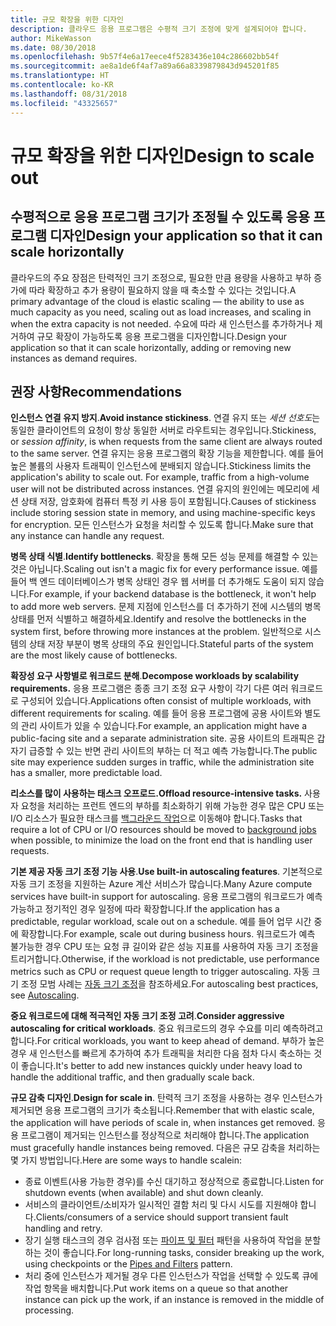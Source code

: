 ```yaml
---
title: 규모 확장을 위한 디자인
description: 클라우드 응용 프로그램은 수평적 크기 조정에 맞게 설계되어야 합니다.
author: MikeWasson
ms.date: 08/30/2018
ms.openlocfilehash: 9b57f4e6a17eece4f5283436e104c286602bb54f
ms.sourcegitcommit: ae8a1de6f4af7a89a66a8339879843d945201f85
ms.translationtype: HT
ms.contentlocale: ko-KR
ms.lasthandoff: 08/31/2018
ms.locfileid: "43325657"
---
```

# <a name="design-to-scale-out"></a><span data-ttu-id="6739c-103">규모 확장을 위한 디자인</span><span class="sxs-lookup"><span data-stu-id="6739c-103">Design to scale out</span></span>

## <a name="design-your-application-so-that-it-can-scale-horizontally"></a><span data-ttu-id="6739c-104">수평적으로 응용 프로그램 크기가 조정될 수 있도록 응용 프로그램 디자인</span><span class="sxs-lookup"><span data-stu-id="6739c-104">Design your application so that it can scale horizontally</span></span>

<span data-ttu-id="6739c-105">클라우드의 주요 장점은 탄력적인 크기 조정으로, 필요한 만큼 용량을 사용하고 부하 증가에 따라 확장하고 추가 용량이 필요하지 않을 때 축소할 수 있다는 것입니다.</span><span class="sxs-lookup"><span data-stu-id="6739c-105">A primary advantage of the cloud is elastic scaling &mdash; the ability to use as much capacity as you need, scaling out as load increases, and scaling in when the extra capacity is not needed.</span></span> <span data-ttu-id="6739c-106">수요에 따라 새 인스턴스를 추가하거나 제거하여 규모 확장이 가능하도록 응용 프로그램을 디자인합니다.</span><span class="sxs-lookup"><span data-stu-id="6739c-106">Design your application so that it can scale horizontally, adding or removing new instances as demand requires.</span></span>

## <a name="recommendations"></a><span data-ttu-id="6739c-107">권장 사항</span><span class="sxs-lookup"><span data-stu-id="6739c-107">Recommendations</span></span>

<span data-ttu-id="6739c-108">**인스턴스 연결 유지 방지**.</span><span class="sxs-lookup"><span data-stu-id="6739c-108">**Avoid instance stickiness**.</span></span> <span data-ttu-id="6739c-109">연결 유지 또는 *세션 선호도*는 동일한 클라이언트의 요청이 항상 동일한 서버로 라우트되는 경우입니다.</span><span class="sxs-lookup"><span data-stu-id="6739c-109">Stickiness, or *session affinity*, is when requests from the same client are always routed to the same server.</span></span> <span data-ttu-id="6739c-110">연결 유지는 응용 프로그램의 확장 기능을 제한합니다. 예를 들어 높은 볼륨의 사용자 트래픽이 인스턴스에 분배되지 않습니다.</span><span class="sxs-lookup"><span data-stu-id="6739c-110">Stickiness limits the application's ability to scale out. For example, traffic from a high-volume user will not be distributed across instances.</span></span> <span data-ttu-id="6739c-111">연결 유지의 원인에는 메모리에 세션 상태 저장, 암호화에 컴퓨터 특정 키 사용 등이 포함됩니다.</span><span class="sxs-lookup"><span data-stu-id="6739c-111">Causes of stickiness include storing session state in memory, and using machine-specific keys for encryption.</span></span> <span data-ttu-id="6739c-112">모든 인스턴스가 요청을 처리할 수 있도록 합니다.</span><span class="sxs-lookup"><span data-stu-id="6739c-112">Make sure that any instance can handle any request.</span></span> 

<span data-ttu-id="6739c-113">**병목 상태 식별**.</span><span class="sxs-lookup"><span data-stu-id="6739c-113">**Identify bottlenecks**.</span></span> <span data-ttu-id="6739c-114">확장을 통해 모든 성능 문제를 해결할 수 있는 것은 아닙니다.</span><span class="sxs-lookup"><span data-stu-id="6739c-114">Scaling out isn't a magic fix for every performance issue.</span></span> <span data-ttu-id="6739c-115">예를 들어 백 엔드 데이터베이스가 병목 상태인 경우 웹 서버를 더 추가해도 도움이 되지 않습니다.</span><span class="sxs-lookup"><span data-stu-id="6739c-115">For example, if your backend database is the bottleneck, it won't help to add more web servers.</span></span> <span data-ttu-id="6739c-116">문제 지점에 인스턴스를 더 추가하기 전에 시스템의 병목 상태를 먼저 식별하고 해결하세요.</span><span class="sxs-lookup"><span data-stu-id="6739c-116">Identify and resolve the bottlenecks in the system first, before throwing more instances at the problem.</span></span> <span data-ttu-id="6739c-117">일반적으로 시스템의 상태 저장 부분이 병목 상태의 주요 원인입니다.</span><span class="sxs-lookup"><span data-stu-id="6739c-117">Stateful parts of the system are the most likely cause of bottlenecks.</span></span> 

<span data-ttu-id="6739c-118">**확장성 요구 사항별로 워크로드 분해**.</span><span class="sxs-lookup"><span data-stu-id="6739c-118">**Decompose workloads by scalability requirements.**</span></span>  <span data-ttu-id="6739c-119">응용 프로그램은 종종 크기 조정 요구 사항이 각기 다른 여러 워크로드로 구성되어 있습니다.</span><span class="sxs-lookup"><span data-stu-id="6739c-119">Applications often consist of multiple workloads, with different requirements for scaling.</span></span> <span data-ttu-id="6739c-120">예를 들어 응용 프로그램에 공용 사이트와 별도의 관리 사이트가 있을 수 있습니다.</span><span class="sxs-lookup"><span data-stu-id="6739c-120">For example, an application might have a public-facing site and a separate administration site.</span></span> <span data-ttu-id="6739c-121">공용 사이트의 트래픽은 갑자기 급증할 수 있는 반면 관리 사이트의 부하는 더 적고 예측 가능합니다.</span><span class="sxs-lookup"><span data-stu-id="6739c-121">The public site may experience sudden surges in traffic, while the administration site has a smaller, more predictable load.</span></span> 

<span data-ttu-id="6739c-122">**리소스를 많이 사용하는 태스크 오프로드.**</span><span class="sxs-lookup"><span data-stu-id="6739c-122">**Offload resource-intensive tasks.**</span></span> <span data-ttu-id="6739c-123">사용자 요청을 처리하는 프런트 엔드의 부하를 최소화하기 위해 가능한 경우 많은 CPU 또는 I/O 리소스가 필요한 태스크를 [백그라운드 작업][background-jobs]으로 이동해야 합니다.</span><span class="sxs-lookup"><span data-stu-id="6739c-123">Tasks that require a lot of CPU or I/O resources should be moved to [background jobs][background-jobs] when possible, to minimize the load on the front end that is handling user requests.</span></span>

<span data-ttu-id="6739c-124">**기본 제공 자동 크기 조정 기능 사용**.</span><span class="sxs-lookup"><span data-stu-id="6739c-124">**Use built-in autoscaling features**.</span></span> <span data-ttu-id="6739c-125">기본적으로 자동 크기 조정을 지원하는 Azure 계산 서비스가 많습니다.</span><span class="sxs-lookup"><span data-stu-id="6739c-125">Many Azure compute services have built-in support for autoscaling.</span></span> <span data-ttu-id="6739c-126">응용 프로그램의 워크로드가 예측 가능하고 정기적인 경우 일정에 따라 확장합니다.</span><span class="sxs-lookup"><span data-stu-id="6739c-126">If the application has a predictable, regular workload, scale out on a schedule.</span></span> <span data-ttu-id="6739c-127">예를 들어 업무 시간 중에 확장합니다.</span><span class="sxs-lookup"><span data-stu-id="6739c-127">For example, scale out during business hours.</span></span> <span data-ttu-id="6739c-128">워크로드가 예측 불가능한 경우 CPU 또는 요청 큐 길이와 같은 성능 지표를 사용하여 자동 크기 조정을 트리거합니다.</span><span class="sxs-lookup"><span data-stu-id="6739c-128">Otherwise, if the workload is not predictable, use performance metrics such as CPU or request queue length to trigger autoscaling.</span></span> <span data-ttu-id="6739c-129">자동 크기 조정 모범 사례는 [자동 크기 조정][autoscaling]을 참조하세요.</span><span class="sxs-lookup"><span data-stu-id="6739c-129">For autoscaling best practices, see [Autoscaling][autoscaling].</span></span>

<span data-ttu-id="6739c-130">**중요 워크로드에 대해 적극적인 자동 크기 조정 고려**.</span><span class="sxs-lookup"><span data-stu-id="6739c-130">**Consider aggressive autoscaling for critical workloads**.</span></span> <span data-ttu-id="6739c-131">중요 워크로드의 경우 수요를 미리 예측하려고 합니다.</span><span class="sxs-lookup"><span data-stu-id="6739c-131">For critical workloads, you want to keep ahead of demand.</span></span> <span data-ttu-id="6739c-132">부하가 높은 경우 새 인스턴스를 빠르게 추가하여 추가 트래픽을 처리한 다음 점차 다시 축소하는 것이 좋습니다.</span><span class="sxs-lookup"><span data-stu-id="6739c-132">It's better to add new instances quickly under heavy load to handle the additional traffic, and then gradually scale back.</span></span>

<span data-ttu-id="6739c-133">**규모 감축 디자인**.</span><span class="sxs-lookup"><span data-stu-id="6739c-133">**Design for scale in**.</span></span>  <span data-ttu-id="6739c-134">탄력적 크기 조정을 사용하는 경우 인스턴스가 제거되면 응용 프로그램의 크기가 축소됩니다.</span><span class="sxs-lookup"><span data-stu-id="6739c-134">Remember that with elastic scale, the application will have periods of scale in, when instances get removed.</span></span> <span data-ttu-id="6739c-135">응용 프로그램이 제거되는 인스턴스를 정상적으로 처리해야 합니다.</span><span class="sxs-lookup"><span data-stu-id="6739c-135">The application must gracefully handle instances being removed.</span></span> <span data-ttu-id="6739c-136">다음은 규모 감축을 처리하는 몇 가지 방법입니다.</span><span class="sxs-lookup"><span data-stu-id="6739c-136">Here are some ways to handle scalein:</span></span>

- <span data-ttu-id="6739c-137">종료 이벤트(사용 가능한 경우)를 수신 대기하고 정상적으로 종료합니다.</span><span class="sxs-lookup"><span data-stu-id="6739c-137">Listen for shutdown events (when available) and shut down cleanly.</span></span> 
- <span data-ttu-id="6739c-138">서비스의 클라이언트/소비자가 일시적인 결함 처리 및 다시 시도를 지원해야 합니다.</span><span class="sxs-lookup"><span data-stu-id="6739c-138">Clients/consumers of a service should support transient fault handling and retry.</span></span> 
- <span data-ttu-id="6739c-139">장기 실행 태스크의 경우 검사점 또는 [파이프 및 필터][pipes-filters-pattern] 패턴을 사용하여 작업을 분할하는 것이 좋습니다.</span><span class="sxs-lookup"><span data-stu-id="6739c-139">For long-running tasks, consider breaking up the work, using checkpoints or the [Pipes and Filters][pipes-filters-pattern] pattern.</span></span> 
- <span data-ttu-id="6739c-140">처리 중에 인스턴스가 제거될 경우 다른 인스턴스가 작업을 선택할 수 있도록 큐에 작업 항목을 배치합니다.</span><span class="sxs-lookup"><span data-stu-id="6739c-140">Put work items on a queue so that another instance can pick up the work, if an instance is removed in the middle of processing.</span></span> 


<!-- links -->

[autoscaling]: ../../best-practices/auto-scaling.md
[background-jobs]: ../../best-practices/background-jobs.md
[pipes-filters-pattern]: ../../patterns/pipes-and-filters.md

